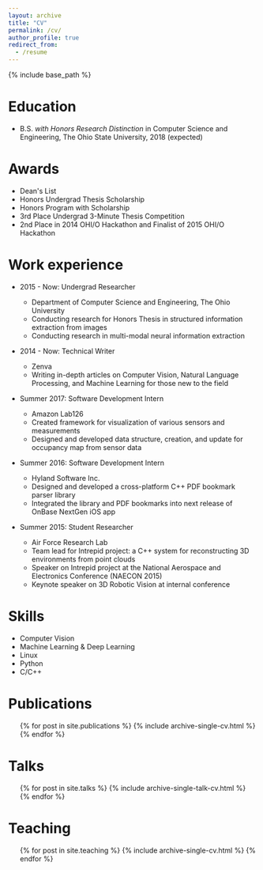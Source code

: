 ```yaml
---
layout: archive
title: "CV"
permalink: /cv/
author_profile: true
redirect_from:
  - /resume
---
```


{% include base_path %}

Education
======
* B.S. _with Honors Research Distinction_ in Computer Science and Engineering, The Ohio State University, 2018 (expected)

Awards
======
* Dean's List
* Honors Undergrad Thesis Scholarship
* Honors Program with Scholarship
* 3rd Place Undergrad 3-Minute Thesis Competition
* 2nd Place in 2014 OHI/O Hackathon and Finalist of 2015 OHI/O Hackathon

Work experience
======
* 2015 - Now: Undergrad Researcher
    * Department of Computer Science and Engineering, The Ohio University
    * Conducting research for Honors Thesis in structured information extraction from images
    * Conducting research in multi-modal neural information extraction

* 2014 - Now: Technical Writer
    * Zenva
    * Writing in-depth articles on Computer Vision, Natural Language Processing, and Machine Learning for those new to the field

* Summer 2017: Software Development Intern
    * Amazon Lab126
    * Created framework for visualization of various sensors and measurements
    * Designed and developed data structure, creation, and update for occupancy map from sensor data

* Summer 2016: Software Development Intern
    * Hyland Software Inc.
    * Designed and developed a cross-platform C++ PDF bookmark parser library
    * Integrated the library and PDF bookmarks into next release of OnBase NextGen iOS app

* Summer 2015: Student Researcher
    * Air Force Research Lab
    * Team lead for Intrepid project: a C++ system for reconstructing 3D environments from point clouds
    * Speaker on Intrepid project at the National Aerospace and Electronics Conference (NAECON 2015)
    * Keynote speaker on 3D Robotic Vision at internal conference

Skills
======
* Computer Vision
* Machine Learning & Deep Learning
* Linux
* Python
* C/C++

Publications
======
<ul>{% for post in site.publications %}
    {% include archive-single-cv.html %}
{% endfor %}</ul>
  
Talks
======
<ul>{% for post in site.talks %}
    {% include archive-single-talk-cv.html %}
{% endfor %}</ul> 
  
Teaching
======
<ul>{% for post in site.teaching %}
    {% include archive-single-cv.html %}
{% endfor %}</ul>
